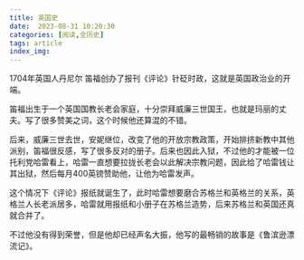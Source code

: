 ```yaml
---
title: 英国史
date:  2023-08-31 10:20:30
categories: [阅读,全历史]
tags: article
index_img: 
---
```

1704年英国人丹尼尔 笛福创办了报刊《评论》针砭时政，这就是英国政治业的开端。

笛福出生于一个英国国教长老会家庭，十分崇拜威廉三世国王，也就是玛丽的丈夫。写了很多赞美之词，这个时候他还算混的不错。

后来，威廉三世去世，安妮继位，改变了他的开放宗教政策，开始排挤新教中其他派别，笛福很反感，写了很多反对的册子。后来也因此入狱，不过他的才能被一位托利党哈雷看上，哈雷一直想要拉拢长老会以此解决宗教问题，因此给了哈雷钱让其出狱，然后每月400英镑赞助他，让他为哈雷发声。

这个情况下《评论》报纸就诞生了，此时哈雷想要磨合苏格兰和英格兰的关系，英格兰人长老派居多，哈雷就用报纸和小册子在苏格兰造势，后来苏格兰和英国还真就合并了。

不过他没有得到荣誉，但是他却已经声名大振，他写的最畅销的故事是《鲁滨逊漂流记》。